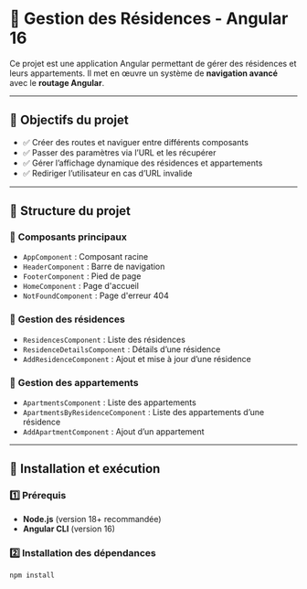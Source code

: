 # 🏡 Gestion des Résidences - Angular 16

Ce projet est une application Angular permettant de gérer des résidences et leurs appartements. Il met en œuvre un système de **navigation avancé** avec le **routage Angular**.

---

## 🚀 Objectifs du projet

- ✅ Créer des routes et naviguer entre différents composants
- ✅ Passer des paramètres via l’URL et les récupérer
- ✅ Gérer l’affichage dynamique des résidences et appartements
- ✅ Rediriger l’utilisateur en cas d’URL invalide

---

## 📂 Structure du projet

### 📁 **Composants principaux**
- `AppComponent` : Composant racine
- `HeaderComponent` : Barre de navigation
- `FooterComponent` : Pied de page
- `HomeComponent` : Page d'accueil
- `NotFoundComponent` : Page d'erreur 404

### 📁 **Gestion des résidences**
- `ResidencesComponent` : Liste des résidences
- `ResidenceDetailsComponent` : Détails d’une résidence
- `AddResidenceComponent` : Ajout et mise à jour d’une résidence

### 📁 **Gestion des appartements**
- `ApartmentsComponent` : Liste des appartements
- `ApartmentsByResidenceComponent` : Liste des appartements d’une résidence
- `AddApartmentComponent` : Ajout d’un appartement

---

## 🔧 **Installation et exécution**

### 1️⃣ Prérequis
- **Node.js** (version 18+ recommandée)
- **Angular CLI** (version 16)
  
### 2️⃣ Installation des dépendances
```sh
npm install

